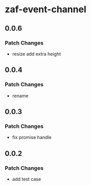 # zaf-event-channel

## 0.0.6

### Patch Changes

- resize add extra height

## 0.0.4

### Patch Changes

- rename

## 0.0.3

### Patch Changes

- fix promise handle

## 0.0.2

### Patch Changes

- add test case
